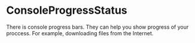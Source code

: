 # ConsoleProgressStatus
There is console progress bars. They can help you show progress of your proccess. For example, downloading files from the Internet. 
